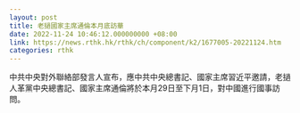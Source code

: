 ```yaml
---
layout: post
title: 老撾國家主席通倫本月底訪華
date: 2022-11-24 10:46:12.000000000 +08:00
link: https://news.rthk.hk/rthk/ch/component/k2/1677005-20221124.htm
categories: rthk
---
```


中共中央對外聯絡部發言人宣布，應中共中央總書記、國家主席習近平邀請，老撾人革黨中央總書記、國家主席通倫將於本月29日至下月1日，對中國進行國事訪問。
